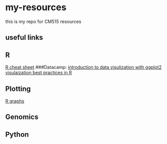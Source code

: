 # my-resources
this is my repo for CM515 resources
## useful links
## R
[R cheat sheet](https://iqss.github.io/dss-workshops/R/Rintro/base-r-cheat-sheet.pdf)
###Datacamp: 
[introduction to data visulization with ggplot2](https://www.datacamp.com/courses/introduction-to-data-visualization-with-ggplot2)
[visulaization best practices in R](https://www.datacamp.com/courses/visualization-best-practices-in-r)
## Plotting
[R graphs](https://r-graph-gallery.com/index.html)
## Genomics
## Python
